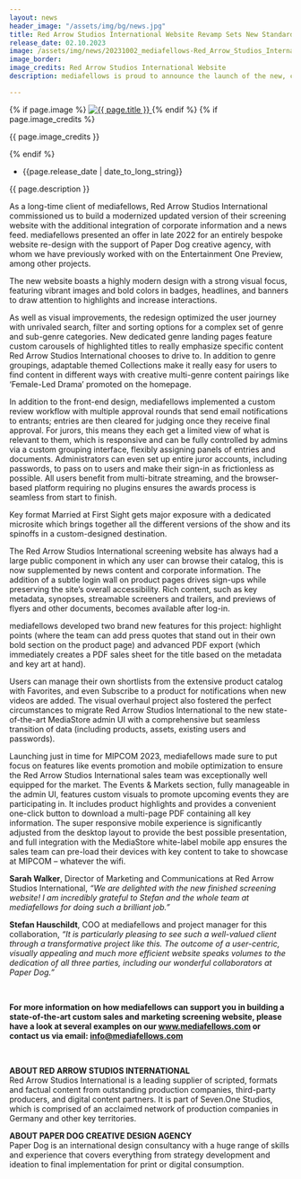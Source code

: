 ```yaml
---
layout: news
header_image: "/assets/img/bg/news.jpg"
title: Red Arrow Studios International Website Revamp Sets New Standard for User Experience – Powered by MediaStore
release_date: 02.10.2023
image: /assets/img/news/20231002_mediafellows-Red_Arrow_Studios_International-Press_Release.png
image_border:
image_credits: Red Arrow Studios International Website
description: mediafellows is proud to announce the launch of the new, custom <a target="blank" href="https://redarrowstudiosinternational.com/">Red Arrow Studios International Sales and Marketing Website</a> with bold visuals and innovative user-centric features. 

---
```


<div class="row">
    <div class="col-xl-4 col-lg-4 col-md-12">
        <div class="s-details-img mb-30">
          {% if page.image %}
          <a href="{{ page.image }}" class="view">
            <img src="{{ page.image }}" alt="{{ page.title }}">  
          </a>
          {% endif %}
          {% if page.image_credits %}
          <p>{{ page.image_credits }}</p>
          {% endif %}
        </div>
    </div>
    <div class="col-xl-8 col-lg-8 col-md-12">
        <div class="service-details mb-40">
          <div class="meta-info">
              <ul>
                  <li class="posts-time">{{page.release_date | date_to_long_string}}</li>
              </ul>
          </div>
          <p>{{ page.description }}</p>
          <p>
            As a long-time client of mediafellows, Red Arrow Studios International commissioned us to build a modernized updated version of their screening website with the additional integration of corporate information and a news feed. mediafellows presented an offer in late 2022 for an entirely bespoke website re-design with the support of Paper Dog creative agency, with whom we have previously worked with on the Entertainment One Preview, among other projects.
          </p>
        </div>
    </div>
</div>
<div class="row">
    <div class="col-xl-12 col-lg-12">
        <div class="service-details mb-40">
          <p>
The new website boasts a highly modern design with a strong visual focus, featuring vibrant images and bold colors in badges, headlines, and banners to draw attention to highlights and increase interactions.
          </p>
          <p>
As well as visual improvements, the redesign optimized the user journey with unrivaled search, filter and sorting options for a complex set of genre and sub-genre categories. New dedicated genre landing pages feature custom carousels of highlighted titles to really emphasize specific content Red Arrow Studios International chooses to drive to. In addition to genre groupings, adaptable themed Collections make it really easy for users to find content in different ways with creative multi-genre content pairings like ‘Female-Led Drama’ promoted on the homepage.
          </p>
          <p>
In addition to the front-end design, mediafellows implemented a custom review workflow with multiple approval rounds that send email notifications to entrants; entries are then cleared for judging once they receive final approval. For jurors, this means they each get a limited view of what is relevant to them, which is responsive and can be fully controlled by admins via a custom grouping interface, flexibly assigning panels of entries and documents. Administrators can even set up entire juror accounts, including passwords, to pass on to users and make their sign-in as frictionless as possible. All users benefit from multi-bitrate streaming, and the browser-based platform requiring no plugins ensures the awards process is seamless from start to finish. 
          </p>
          <p>
Key format Married at First Sight gets major exposure with a dedicated microsite which brings together all the different versions of the show and its spinoffs in a custom-designed destination.
          </p>
          <p>
The Red Arrow Studios International screening website has always had a large public component in which any user can browse their catalog, this is now supplemented by news content and corporate information. The addition of a subtle login wall on product pages drives sign-ups while preserving the site’s overall accessibility. Rich content, such as key metadata, synopses, streamable screeners and trailers, and previews of flyers and other documents, becomes available after log-in.
          </p>
          <p>
mediafellows developed two brand new features for this project: highlight points (where the team can add press quotes that stand out in their own bold section on the product page) and advanced PDF export (which immediately creates a PDF sales sheet for the title based on the metadata and key art at hand).            
          </p>
          <p>
Users can manage their own shortlists from the extensive product catalog with Favorites, and even Subscribe to a product for notifications when new videos are added. The visual overhaul project also fostered the perfect circumstances to migrate Red Arrow Studios International to the new state-of-the-art MediaStore admin UI with a comprehensive but seamless transition of data (including products, assets, existing users and passwords).            
          </p>          
          <p>
Launching just in time for MIPCOM 2023, mediafellows made sure to put focus on features like events promotion and mobile optimization to ensure the Red Arrow Studios International sales team was exceptionally well equipped for the market. The Events & Markets section, fully manageable in the admin UI, features custom visuals to promote upcoming events they are participating in. It includes product highlights and provides a convenient one-click button to download a multi-page PDF containing all key information. The super responsive mobile experience is significantly adjusted from the desktop layout to provide the best possible presentation, and full integration with the MediaStore white-label mobile app ensures the sales team can pre-load their devices with key content to take to showcase at MIPCOM – whatever the wifi.
          </p>
          <p>
<strong>Sarah Walker</strong>, Director of Marketing and Communications at Red Arrow Studios International, <i>“We are delighted with the new finished screening website! I am incredibly grateful to Stefan and the whole team at mediafellows for doing such a brilliant job.”</i>
          </p>
          <p>
<strong>Stefan Hauschildt</strong>, COO at mediafellows and project manager for this collaboration, <i>“It is particularly pleasing to see such a well-valued client through a transformative project like this. The outcome of a user-centric, visually appealing and much more efficient website speaks volumes to the dedication of all three parties, including our wonderful collaborators at Paper Dog.”</i>
          </p>
          <br>
          <p>
<strong>For more information on how mediafellows can support you in building a state-of-the-art custom sales and marketing screening website, please have a look at several examples on our <a href="website www.mediafellows.com">www.mediafellows.com</a> or contact us via email: <a href="mailto:info@mediafellows.com">info@mediafellows.com</a></strong>
          </p>
          <br>
          <p>
<strong>ABOUT RED ARROW STUDIOS INTERNATIONAL</strong>
<br>
Red Arrow Studios International is a leading supplier of scripted, formats and factual content from outstanding production companies, third-party producers, and digital content partners. It is part of Seven.One Studios, which is comprised of an acclaimed network of production companies in Germany and other key territories.
          </p>
          <p>
<strong>ABOUT PAPER DOG CREATIVE DESIGN AGENCY</strong>
<br>
Paper Dog is an international design consultancy with a huge range of skills and experience that covers everything from strategy development and ideation to final implementation for print or digital consumption.
          </p>
        </div>
    </div>
</div>
